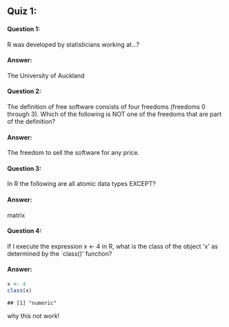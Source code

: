 ## Quiz 1:

#### Question 1:

R was developed by statisticians working at...?

#### Answer: 

The University of Auckland

#### Question 2:

The definition of free software consists of four freedoms (freedoms 0 through 3). Which of the following is NOT one of the freedoms that are part of the definition?

#### Answer:

The freedom to sell the software for any price.

#### Question 3:

In R the following are all atomic data types EXCEPT?

#### Answer:

matrix

#### Question 4:

If I execute the expression x \<- 4 in R, what is the class of the object 'x' as determined by the \`class()' function?

#### Answer:

```r
x <- 4
class(x)
```
    ## [1] "numeric"

why this not work!    





















